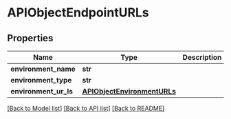 # APIObjectEndpointURLs

## Properties
Name | Type | Description | Notes
------------ | ------------- | ------------- | -------------
**environment_name** | **str** |  | [optional] 
**environment_type** | **str** |  | [optional] 
**environment_ur_ls** | [**APIObjectEnvironmentURLs**](APIObjectEnvironmentURLs.md) |  | [optional] 

[[Back to Model list]](../README.md#documentation-for-models) [[Back to API list]](../README.md#documentation-for-api-endpoints) [[Back to README]](../README.md)


